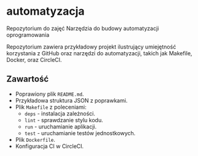 # automatyzacja
Repozytorium do zajęć Narzędzia do budowy automatyzacji oprogramowania

Repozytorium zawiera przykładowy projekt ilustrujący umiejętność korzystania z GitHub oraz narzędzi do automatyzacji, takich jak Makefile, Docker, oraz CircleCI.

## Zawartość
- Poprawiony plik `README.md`.
- Przykładowa struktura JSON z poprawkami.
- Plik `Makefile` z poleceniami:
  - `deps` - instalacja zależności.
  - `lint` - sprawdzanie stylu kodu.
  - `run` - uruchamianie aplikacji.
  - `test` - uruchamianie testów jednostkowych.
- Plik `Dockerfile`.
- Konfiguracja CI w CircleCI.
